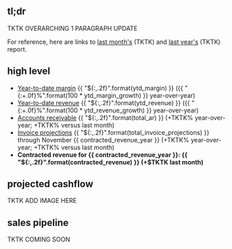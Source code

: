 ## tl;dr
TKTK OVERARCHING 1 PARAGRAPH UPDATE

For reference, here are links to [last month's](TKTK) (TKTK) and [last year's](TKTK) (TKTK) report.

## high level
- [Year-to-date margin](https://docs.google.com/spreadsheets/d/1zZxzkGlJvVwj8435NCd2T42mtR7KcAp55a88S5AfFDQ/edit#gid=1427044766) {{ "${:,.2f}".format(ytd_margin) }} ({{ "{:+.0f}%".format(100 * ytd_margin_growth) }} year-over-year)
- [Year-to-date revenue](https://docs.google.com/spreadsheets/d/1zZxzkGlJvVwj8435NCd2T42mtR7KcAp55a88S5AfFDQ/edit#gid=1427044766) {{ "${:,.2f}".format(ytd_revenue) }} ({{ "{:+.0f}%".format(100 * ytd_revenue_growth) }} year-over-year)
- [Accounts receivable](https://docs.google.com/spreadsheets/d/1zZxzkGlJvVwj8435NCd2T42mtR7KcAp55a88S5AfFDQ/edit#gid=205071454) {{  "${:,.2f}".format(total_ar) }} (+TKTK% year-over-year; +TKTK% versus last month)
- [Invoice projections](https://docs.google.com/spreadsheets/d/1zZxzkGlJvVwj8435NCd2T42mtR7KcAp55a88S5AfFDQ/edit#gid=257739164) {{ "${:,.2f}".format(total_invoice_projections) }} through November {{ contracted_revenue_year }} (+TKTK% year-over-year; +TKTK% versus last month)
- **Contracted revenue for {{ contracted_revenue_year }}: {{ "${:,.2f}".format(contracted_revenue) }} (+$TKTK last month)**

## projected cashflow
TKTK ADD IMAGE HERE

## sales pipeline
TKTK COMING SOON
